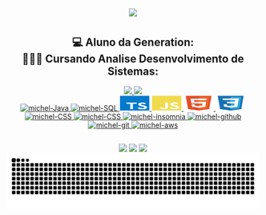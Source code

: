 <h1 align="center">
  <img src="https://readme-typing-svg.herokuapp.com?font=Fira+Code&weight=600&size=27&pause=1000&center=true&vCenter=true&multiline=true&random=false&width=500&height=90&lines=System.out.print(%22Hi+There!+%F0%9F%91%8B;I'm+Michel+Gonçalves+%F0%9F%91%A8%F0%9F%8F%BF%E2%80%8D%F0%9F%92%BB" />

<h2 align="center">
  💻 Aluno da Generation: <br>
  👨🏾‍🎓 Cursando Analise Desenvolvimento de Sistemas:
</h2>

<div align="center">
<a href="https://github.com/anuraghazra/github-readme-stats">
 <img height="190em" src="https://github-readme-stats.vercel.app/api?username=Michel9406&rank_icon=github&theme=holi"/>
</a>
<a href="https://github.com/anuraghazra/convoychat">
<img height="190em" src="https://github-readme-stats.vercel.app/api/top-langs/?username=Michel9406&layout=compact&langs_count=7&theme=holi"/>
</div>



<div align="center">
  
   <img align="flex" alt="michel-Java" height="40" width="60" src="https://cdn.jsdelivr.net/gh/devicons/devicon@latest/icons/java/java-original-wordmark.svg">   
   <img align="flex" alt="michel-SQL" height="40" width="60" src="https://cdn.jsdelivr.net/gh/devicons/devicon@latest/icons/mysql/mysql-original-wordmark.svg">                   
   <img align="flex" alt="michel-Ts" height="30" width="60" src="https://raw.githubusercontent.com/devicons/devicon/master/icons/typescript/typescript-plain.svg">
   <img align="flex" alt="michel-Js" height="30" width="60" src="https://raw.githubusercontent.com/devicons/devicon/master/icons/javascript/javascript-plain.svg">
   <img align="flex" alt="michel-HTML" height="30" width="60" src="https://raw.githubusercontent.com/devicons/devicon/master/icons/html5/html5-original.svg">
   <img align="flex" alt="michel-CSS" height="30" width="60" src="https://raw.githubusercontent.com/devicons/devicon/master/icons/css3/css3-original.svg">   
   <img  align="flex" alt="michel-CSS" height="30" width="60" src="https://cdn.jsdelivr.net/gh/devicons/devicon@latest/icons/nodejs/nodejs-original-wordmark.svg" />
   <img  align="flex" alt="michel-CSS" height="30" width="60" src="https://cdn.jsdelivr.net/gh/devicons/devicon@latest/icons/spring/spring-original-wordmark.svg" />
          
   <img align="flex" alt="michel-insomnia" height="40" width="60" src="https://cdn.jsdelivr.net/gh/devicons/devicon@latest/icons/insomnia/insomnia-original-wordmark.svg" />
   <img align="flex" alt="michel-github" height="30" width="60" src="https://cdn.jsdelivr.net/gh/devicons/devicon@latest/icons/github/github-original-wordmark.svg" />
   <img align="flex" alt="michel-git" height="40" width="60" src="https://cdn.jsdelivr.net/gh/devicons/devicon@latest/icons/git/git-original-wordmark.svg">
   <img align="flex" alt="michel-aws" height="30" width="60" src="https://cdn.jsdelivr.net/gh/devicons/devicon@latest/icons/amazonwebservices/amazonwebservices-original-wordmark.svg" />
         
          
</div>
  
  ##

<div align="center">
 <a href="https://www.linkedin.com/in/michelgon%C3%A7alvess/" target="_blank"><img src="https://img.shields.io/badge/-LinkedIn-%230077B5?style=for-the-badge&logo=linkedin&logoColor=white" target="_blank"></a> 
  <a href="https://discord.com/channels/@me" target="_blank"><img src="https://img.shields.io/badge/Discord-7289DA?style=for-the-badge&logo=discord&logoColor=white" target="_blank"></a> 
  <a href = "mailto:michel9406@hotmail.com"><img src="https://img.shields.io/badge/-Gmail-%23333?style=for-the-badge&logo=gmail&logoColor=white" target="_blank"></a>
  
<picture>
  <source media="(prefers-color-scheme: dark)" srcset="https://raw.githubusercontent.com/Michel9406/Michel9406/output/github-contribution-grid-snake-dark.svg">
  <source media="(prefers-color-scheme: light)" srcset="https://raw.githubusercontent.com/Michel9406/Michel9406/output/github-contribution-grid-snake.svg">
  <img alt="github contribution grid snake animation" src="https://raw.githubusercontent.com/Michel9406/Michel9406/output/github-contribution-grid-snake.svg">
</picture>



